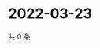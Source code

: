 # 2022-03-23

共 0 条

<!-- BEGIN WEIBO -->
<!-- 最后更新时间 Wed Mar 23 2022 20:07:43 GMT+0800 (China Standard Time) -->

<!-- END WEIBO -->
